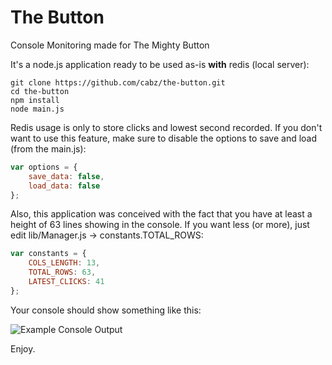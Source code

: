 # The Button
Console Monitoring made for The Mighty Button

It's a node.js application ready to be used as-is **with** redis (local server):

    git clone https://github.com/cabz/the-button.git
    cd the-button
    npm install
    node main.js

Redis usage is only to store clicks and lowest second recorded. If you don't want to use this feature, make sure to disable the options to save and load (from the main.js):

```javascript
var options = {
    save_data: false,
    load_data: false
};
```
    

Also, this application was conceived with the fact that you have at least a height of 63 lines showing in the console. If you want less (or more), just edit lib/Manager.js -> constants.TOTAL_ROWS:

```javascript
var constants = {
    COLS_LENGTH: 13,
    TOTAL_ROWS: 63,
    LATEST_CLICKS: 41
};
```
    

Your console should show something like this:

![Example Console Output](http://i.imgur.com/PE9poXL.png)

Enjoy.
